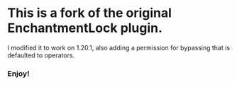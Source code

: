 # This is a fork of the original EnchantmentLock plugin.
I modified it to work on 1.20.1, also adding a permission for bypassing that is defaulted to operators.

### Enjoy!

